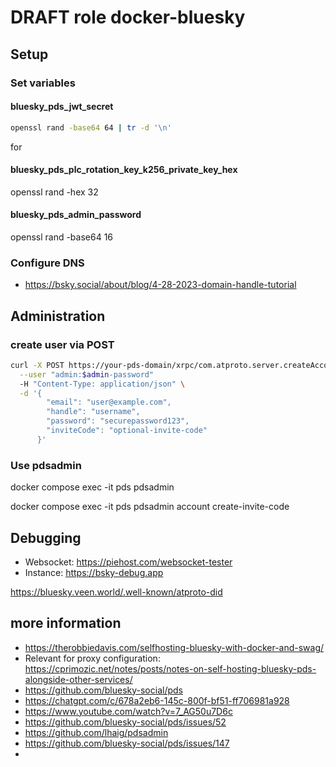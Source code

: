 # DRAFT role docker-bluesky


## Setup 
### Set variables

#### bluesky_pds_jwt_secret
```bash
openssl rand -base64 64 | tr -d '\n'
```
for 

#### bluesky_pds_plc_rotation_key_k256_private_key_hex
openssl rand -hex 32

#### bluesky_pds_admin_password
openssl rand -base64 16

### Configure DNS
- https://bsky.social/about/blog/4-28-2023-domain-handle-tutorial

## Administration

### create user via POST
```bash
curl -X POST https://your-pds-domain/xrpc/com.atproto.server.createAccount \
  --user "admin:$admin-password" 
  -H "Content-Type: application/json" \
  -d '{
        "email": "user@example.com",
        "handle": "username",
        "password": "securepassword123",
        "inviteCode": "optional-invite-code"
      }'
```

### Use pdsadmin
docker compose exec -it pds pdsadmin

docker compose exec -it pds pdsadmin account create-invite-code

## Debugging

- Websocket: https://piehost.com/websocket-tester
- Instance: https://bsky-debug.app

https://bluesky.veen.world/.well-known/atproto-did


## more information
- https://therobbiedavis.com/selfhosting-bluesky-with-docker-and-swag/
- Relevant for proxy configuration: https://cprimozic.net/notes/posts/notes-on-self-hosting-bluesky-pds-alongside-other-services/
- https://github.com/bluesky-social/pds
- https://chatgpt.com/c/678a2eb6-145c-800f-bf51-ff706981a928
- https://www.youtube.com/watch?v=7_AG50u7D6c
- https://github.com/bluesky-social/pds/issues/52
- https://github.com/lhaig/pdsadmin
- https://github.com/bluesky-social/pds/issues/147
- 